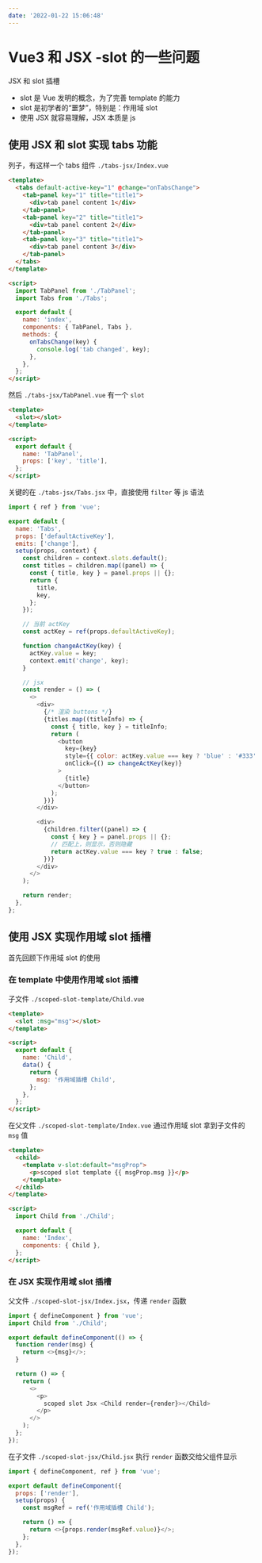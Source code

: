 ```yaml
---
date: '2022-01-22 15:06:48'
---
```


# Vue3 和 JSX -slot 的一些问题

JSX 和 slot 插槽

- slot 是 Vue 发明的概念，为了完善 template 的能力
- slot 是初学者的“噩梦”，特别是：作用域 slot
- 使用 JSX 就容易理解，JSX 本质是 js

## 使用 JSX 和 slot 实现 tabs 功能

列子，有这样一个 tabs 组件 `./tabs-jsx/Index.vue`

```html
<template>
  <tabs default-active-key="1" @change="onTabsChange">
    <tab-panel key="1" title="title1">
      <div>tab panel content 1</div>
    </tab-panel>
    <tab-panel key="2" title="title1">
      <div>tab panel content 2</div>
    </tab-panel>
    <tab-panel key="3" title="title1">
      <div>tab panel content 3</div>
    </tab-panel>
  </tabs>
</template>

<script>
  import TabPanel from './TabPanel';
  import Tabs from './Tabs';

  export default {
    name: 'index',
    components: { TabPanel, Tabs },
    methods: {
      onTabsChange(key) {
        console.log('tab changed', key);
      },
    },
  };
</script>
```

然后 `./tabs-jsx/TabPanel.vue` 有一个 `slot`

```html
<template>
  <slot></slot>
</template>

<script>
  export default {
    name: 'TabPanel',
    props: ['key', 'title'],
  };
</script>
```

关键的在 `./tabs-jsx/Tabs.jsx` 中，直接使用 `filter` 等 js 语法

```js
import { ref } from 'vue';

export default {
  name: 'Tabs',
  props: ['defaultActiveKey'],
  emits: ['change'],
  setup(props, context) {
    const children = context.slots.default();
    const titles = children.map((panel) => {
      const { title, key } = panel.props || {};
      return {
        title,
        key,
      };
    });

    // 当前 actKey
    const actKey = ref(props.defaultActiveKey);

    function changeActKey(key) {
      actKey.value = key;
      context.emit('change', key);
    }

    // jsx
    const render = () => (
      <>
        <div>
          {/* 渲染 buttons */}
          {titles.map((titleInfo) => {
            const { title, key } = titleInfo;
            return (
              <button
                key={key}
                style={{ color: actKey.value === key ? 'blue' : '#333' }}
                onClick={() => changeActKey(key)}
              >
                {title}
              </button>
            );
          })}
        </div>

        <div>
          {children.filter((panel) => {
            const { key } = panel.props || {};
            // 匹配上，则显示，否则隐藏
            return actKey.value === key ? true : false;
          })}
        </div>
      </>
    );

    return render;
  },
};
```

## 使用 JSX 实现作用域 slot 插槽

首先回顾下作用域 slot 的使用

### 在 template 中使用作用域 slot 插槽

子文件 `./scoped-slot-template/Child.vue`

```html
<template>
  <slot :msg="msg"></slot>
</template>

<script>
  export default {
    name: 'Child',
    data() {
      return {
        msg: '作用域插槽 Child',
      };
    },
  };
</script>
```

在父文件 `./scoped-slot-template/Index.vue` 通过作用域 slot 拿到子文件的 `msg` 值

```html
<template>
  <child>
    <template v-slot:default="msgProp">
      <p>scoped slot template {{ msgProp.msg }}</p>
    </template>
  </child>
</template>

<script>
  import Child from './Child';

  export default {
    name: 'Index',
    components: { Child },
  };
</script>
```

### 在 JSX 实现作用域 slot 插槽

父文件 `./scoped-slot-jsx/Index.jsx`，传递 `render` 函数

```js
import { defineComponent } from 'vue';
import Child from './Child';

export default defineComponent(() => {
  function render(msg) {
    return <>{msg}</>;
  }

  return () => {
    return (
      <>
        <p>
          scoped slot Jsx <Child render={render}></Child>
        </p>
      </>
    );
  };
});
```

在子文件 `./scoped-slot-jsx/Child.jsx` 执行 `render` 函数交给父组件显示

```js
import { defineComponent, ref } from 'vue';

export default defineComponent({
  props: ['render'],
  setup(props) {
    const msgRef = ref('作用域插槽 Child');

    return () => {
      return <>{props.render(msgRef.value)}</>;
    };
  },
});
```
